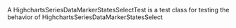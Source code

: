 A HighchartsSeriesDataMarkerStatesSelectTest is a test class for testing the behavior of HighchartsSeriesDataMarkerStatesSelect